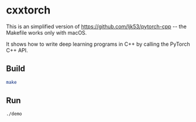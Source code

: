 # cxxtorch

This is an simplified version of https://github.com/ljk53/pytorch-cpp -- the Makefile works only with macOS.

It shows how to write deep learning programs in C++ by calling the PyTorch C++ API.

## Build

```bash
make
```

## Run

```bash
./demo
```
